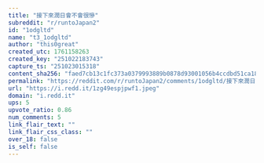 ```yaml
---
title: "接下來潤日會不會很慘"
subreddit: "r/runtoJapan2"
id: "1odgltd"
name: "t3_1odgltd"
author: "this0great"
created_utc: 1761158263
created_key: "251022183743"
capture_ts: "251023015318"
content_sha256: "faed7cb13c1fc373a0379993889b0878d93001056b4ccdbd51ca187fb9b17e41"
permalink: "https://reddit.com/r/runtoJapan2/comments/1odgltd/接下來潤日會不會很慘/"
url: "https://i.redd.it/1zg49espjpwf1.jpeg"
domain: "i.redd.it"
ups: 5
upvote_ratio: 0.86
num_comments: 5
link_flair_text: ""
link_flair_css_class: ""
over_18: false
is_self: false
---
```


